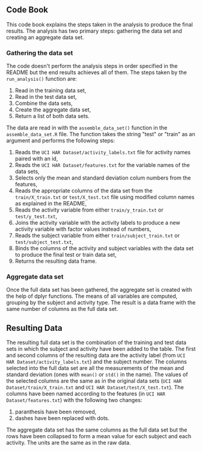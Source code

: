 ## Code Book

This code book explains the steps taken in the analysis to produce the final results. The analysis has two primary steps: gathering the data set and creating an aggregate data set.

### Gathering the data set

The code doesn't perform the analysis steps in order specified in the README but the end results achieves all of them. The steps taken by the `run_analysis()` function are:

1. Read in the training data set,
2. Read in the test data set,
3. Combine the data sets,
4. Create the aggregate data set,
5. Return a list of both data sets.

The data are read in with the `assemble_data_set()` function in the `assemble_data_set.R` file. The function takes the string "test" or "train" as an argument and performs the following steps:

1. Reads the `UCI HAR Dataset/activity_labels.txt` file for activity names paired with an id,
2. Reads the `UCI HAR Dataset/features.txt` for the variable names of the data sets,
3. Selects only the mean and standard deviation colum numbers from the features,
4. Reads the appropriate columns of the data set from the `train/X_train.txt` or `test/X_test.txt` file using modified column names as explained in the README,
5. Reads the activity variable from either `train/y_train.txt` or `test/y_test.txt`,
6. Joins the activity variable with the activity labels to produce a new activity variable with factor values instead of numbers,
7. Reads the subject variable from either `train/subject_train.txt` or `test/subject_test.txt`,
8. Binds the columns of the activity and subject variables with the data set to produce the final test or train data set,
9. Returns the resulting data frame.

### Aggregate data set

Once the full data set has been gathered, the aggregate set is created with the help of dplyr functions. The means of all variables are computed, grouping by the subject and activity type. The result is a data frame with the same number of columns as the full data set.

## Resulting Data

The resulting full data set is the combination of the training and test data sets in which the subject and activity have been added to the table. The first and second columns of the resulting data are the activity label (from `UCI HAR Dataset/activity_labels.txt`) and the subject number. The columns selected into the full data set are all the measurements of the mean and standard deviation (ones with `mean()` or `std()` in the name).  The values of the selected columns are the same as in the original data sets (`UCI HAR Dataset/train/X_train.txt` and `UCI HAR Dataset/test/X_test.txt`). The columns have been named according to the features (in `UCI HAR Dataset/features.txt`) with the following two changes:

1. paranthesis have been removed,
2. dashes have been replaced with dots.

The aggregate data set has the same columns as the full data set but the rows have been collapsed to form a mean value for each subject and each activity. The units are the same as in the raw data.

